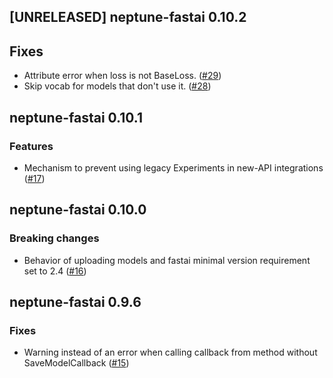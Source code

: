 ## [UNRELEASED] neptune-fastai 0.10.2

## Fixes
- Attribute error when loss is not BaseLoss. ([#29](https://github.com/neptune-ai/neptune-fastai/pull/29))
- Skip vocab for models that don't use it. ([#28](https://github.com/neptune-ai/neptune-fastai/pull/28))

## neptune-fastai 0.10.1

### Features
- Mechanism to prevent using legacy Experiments in new-API integrations ([#17](https://github.com/neptune-ai/neptune-fastai/pull/17))

## neptune-fastai 0.10.0

### Breaking changes
- Behavior of uploading models and fastai minimal version requirement set to 2.4 ([#16](https://github.com/neptune-ai/neptune-fastai/pull/16))

## neptune-fastai 0.9.6

### Fixes
- Warning instead of an error when calling callback from method without SaveModelCallback ([#15](https://github.com/neptune-ai/neptune-fastai/pull/15))
